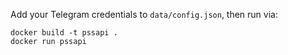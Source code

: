 Add your Telegram credentials to `data/config.json`, then run via:

```
docker build -t pssapi .
docker run pssapi
```

